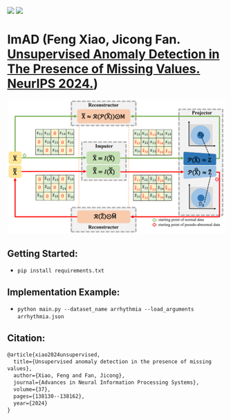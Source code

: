 ![](https://img.shields.io/badge/-Python-3776AB?style=flat&logo=Python&logoColor=ffffff)
![](https://img.shields.io/github/license/xiaofeng-github/IGAN.svg?logo=github)

# ImAD (Feng Xiao, Jicong Fan. [Unsupervised Anomaly Detection in The Presence of Missing Values. NeurIPS 2024.](https://proceedings.neurips.cc/paper_files/paper/2024/file/f99f7b22ad47fa6ce151730cf8d17911-Paper-Conference.pdf))

![ImAD Framework.](./figs/ImAD-flowchart.png)


## Getting Started:
- `pip install requirements.txt`

## Implementation Example:

- `python main.py --dataset_name arrhythmia --load_arguments arrhythmia.json`

## Citation:
```
@article{xiao2024unsupervised,
  title={Unsupervised anomaly detection in the presence of missing values},
  author={Xiao, Feng and Fan, Jicong},
  journal={Advances in Neural Information Processing Systems},
  volume={37},
  pages={138130--138162},
  year={2024}
}
```
